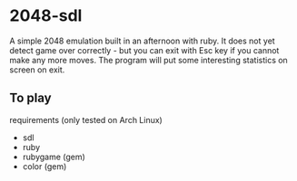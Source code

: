 # 2048-sdl

A simple 2048 emulation built in an afternoon with ruby. It does not yet detect game over correctly - but you can exit with Esc key if you cannot make any more moves. The program will put some interesting statistics on screen on exit.

## To play

requirements
(only tested on Arch Linux)
* sdl
* ruby
* rubygame (gem)
* color (gem)
